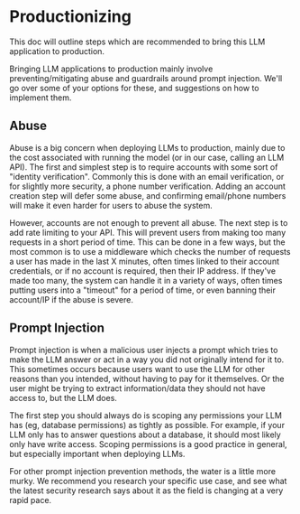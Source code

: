 # Productionizing

This doc will outline steps which are recommended to bring this LLM application to production. 

Bringing LLM applications to production mainly involve preventing/mitigating abuse and guardrails around prompt injection. We'll go over some of your options for these, and suggestions on how to implement them.

## Abuse

Abuse is a big concern when deploying LLMs to production, mainly due to the cost associated with running the model (or in our case, calling an LLM API). The first and simplest step is to require accounts with some sort of "identity verification". Commonly this is done with an email verification, or for slightly more security, a phone number verification. Adding an account creation step will defer some abuse, and confirming email/phone numbers will make it even harder for users to abuse the system.

However, accounts are not enough to prevent all abuse. The next step is to add rate limiting to your API. This will prevent users from making too many requests in a short period of time. This can be done in a few ways, but the most common is to use a middleware which checks the number of requests a user has made in the last X minutes, often times linked to their account credentials, or if no account is required, then their IP address. If they've made too many, the system can handle it in a variety of ways, often times putting users into a "timeout" for a period of time, or even banning their account/IP if the abuse is severe.

## Prompt Injection

Prompt injection is when a malicious user injects a prompt which tries to make the LLM answer or act in a way you did not originally intend for it to. This sometimes occurs because users want to use the LLM for other reasons than you intended, without having to pay for it themselves. Or the user might be trying to extract information/data they should not have access to, but the LLM does.

The first step you should always do is scoping any permissions your LLM has (eg, database permissions) as tightly as possible. For example, if your LLM only has to answer questions about a database, it should most likely only have write access. Scoping permissions is a good practice in general, but especially important when deploying LLMs.

For other prompt injection prevention methods, the water is a little more murky. We recommend you research your specific use case, and see what the latest security research says about it as the field is changing at a very rapid pace.